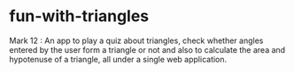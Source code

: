# fun-with-triangles

Mark 12 : An app to play a quiz about triangles, check whether angles entered by the user form a triangle or not and also to calculate the area and hypotenuse of a triangle, all under a single web application.
